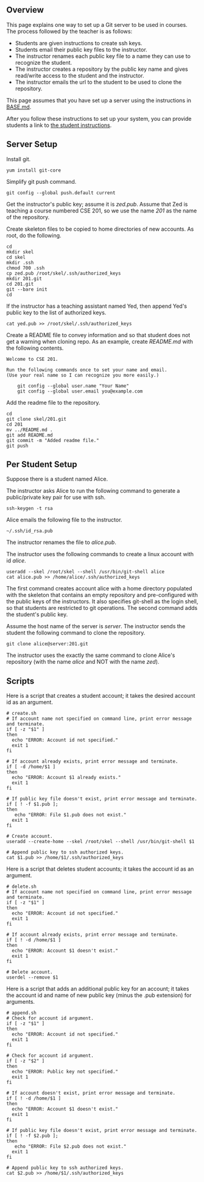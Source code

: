 ## Overview

This page explains one way to set up a Git server to be used in courses.
The process followed by the teacher is as follows:

- Students are given instructions to create ssh keys.  
- Students email their public key files to the instructor.
- The instructor renames each public key file to a name they can use to recognize the student.
- The instructor creates a repository by the public key name and gives read/write access to the student and the instructor.
- The instructor emails the url to the student to be used to clone the repository.

This page assumes that you have set up a server using the instructions in 
[BASE.md](https://github.com/csusbdt/centos/blob/master/BASE.md).

After you follow these instructions to set up your system,
you can provide students a link to
[the student instructions](https://github.com/csusbdt/centos/blob/master/GIT-SUBMISSION.md).

## Server Setup

Install git.

    yum install git-core

Simplify git push command.

    git config --global push.default current

Get the instructor's public key; assume it is _zed.pub_.
Assume that Zed is teaching a course numbered CSE 201,
so we use the name _201_ as the name of the repository.

Create skeleton files to be copied to home directories of new accounts.
As root, do the following.

    cd
    mkdir skel
    cd skel
    mkdir .ssh
    chmod 700 .ssh
    cp zed.pub /root/skel/.ssh/authorized_keys
    mkdir 201.git
    cd 201.git
    git --bare init
    cd

If the instructor has a teaching assistant named Yed,
then append Yed's public key to the list of authorized keys.

    cat yed.pub >> /root/skel/.ssh/authorized_keys

Create a README file to convey information and so that student does not get a warning when cloning repo.
As an example, create _README.md_ with the following contents.

````
Welcome to CSE 201.

Run the following commands once to set your name and email.
(Use your real name so I can recognize you more easily.)

    git config --global user.name "Your Name"
    git config --global user.email you@example.com
````

Add the readme file to the repository.

````
cd
git clone skel/201.git
cd 201
mv ../README.md .
git add README.md
git commit -m "Added readme file."
git push 
````

## Per Student Setup

Suppose there is a student named Alice. 

The instructor asks Alice to run the following command to generate 
a public/private key pair for use with ssh.

    ssh-keygen -t rsa

Alice emails the following file to the instructor.

    ~/.ssh/id_rsa.pub

The instructor renames the file to _alice.pub_.

The instructor uses the following commands to create a linux account with id _alice_.

    useradd --skel /root/skel --shell /usr/bin/git-shell alice
    cat alice.pub >> /home/alice/.ssh/authorized_keys

The first command creates account alice with a home directory populated with the
skeleton that contains an empty repository and pre-configured
with the public keys of the instructors.
It also specifies git-shell as the login shell,
so that students are restricted to git operations.
The second command adds the student's public key.

Assume the host name of the server is _server_.
The instructor sends the student the following command to clone the repository.

    git clone alice@server:201.git

The instructor uses the exactly the same command to clone Alice's repository
(with the name _alice_ and NOT with the name _zed_).

## Scripts

Here is a script that creates a student account;
it takes the desired account id as an argument.

````
# create.sh
# If account name not specified on command line, print error message and terminate.
if [ -z "$1" ]
then
  echo "ERROR: Account id not specified."
  exit 1
fi

# If account already exists, print error message and terminate.
if [ -d /home/$1 ]
then
  echo "ERROR: Account $1 already exists."
  exit 1
fi

# If public key file doesn't exist, print error message and terminate.
if [ ! -f $1.pub ];
then
   echo "ERROR: File $1.pub does not exist."
  exit 1
fi

# Create account.
useradd --create-home --skel /root/skel --shell /usr/bin/git-shell $1

# Append public key to ssh authorized keys.
cat $1.pub >> /home/$1/.ssh/authorized_keys
````

Here is a script that deletes student accounts;
it takes the account id as an argument.

````
# delete.sh
# If account name not specified on command line, print error message and terminate.
if [ -z "$1" ]
then
  echo "ERROR: Account id not specified."
  exit 1
fi

# If account already exists, print error message and terminate.
if [ ! -d /home/$1 ]
then
  echo "ERROR: Account $1 doesn't exist."
  exit 1
fi

# Delete account.
userdel --remove $1
````

Here is a script that adds an additional public key for an account;
it takes the account id and name of new public key (minus the .pub extension)
for arguments.

````
# append.sh
# Check for account id argument.
if [ -z "$1" ]
then
  echo "ERROR: Account id not specified."
  exit 1
fi

# Check for account id argument.
if [ -z "$2" ]
then
  echo "ERROR: Public key not specified."
  exit 1
fi

# If account doesn't exist, print error message and terminate.
if [ ! -d /home/$1 ]
then
  echo "ERROR: Account $1 doesn't exist."
  exit 1
fi

# If public key file doesn't exist, print error message and terminate.
if [ ! -f $2.pub ];
then
   echo "ERROR: File $2.pub does not exist."
  exit 1
fi

# Append public key to ssh authorized keys.
cat $2.pub >> /home/$1/.ssh/authorized_keys
````

